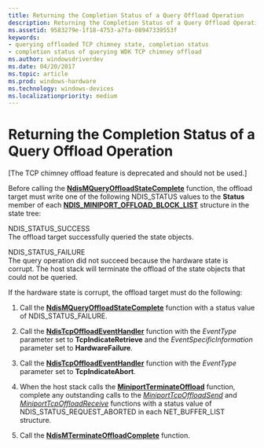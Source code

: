 ```yaml
---
title: Returning the Completion Status of a Query Offload Operation
description: Returning the Completion Status of a Query Offload Operation
ms.assetid: 9583279e-1f18-4753-a7fa-08947339553f
keywords:
- querying offloaded TCP chimney state, completion status
- completion status of querying WDK TCP chimney offload
ms.author: windowsdriverdev
ms.date: 04/20/2017
ms.topic: article
ms.prod: windows-hardware
ms.technology: windows-devices
ms.localizationpriority: medium
---
```


# Returning the Completion Status of a Query Offload Operation


\[The TCP chimney offload feature is deprecated and should not be used.\]




Before calling the [**NdisMQueryOffloadStateComplete**](https://msdn.microsoft.com/library/windows/hardware/ff563634) function, the offload target must write one of the following NDIS\_STATUS values to the **Status** member of each [**NDIS\_MINIPORT\_OFFLOAD\_BLOCK\_LIST**](https://msdn.microsoft.com/library/windows/hardware/ff566469) structure in the state tree:

<a href="" id="ndis-status-success"></a>NDIS\_STATUS\_SUCCESS  
The offload target successfully queried the state objects.

<a href="" id="ndis-status-failure"></a>NDIS\_STATUS\_FAILURE  
The query operation did not succeed because the hardware state is corrupt. The host stack will terminate the offload of the state objects that could not be queried.

If the hardware state is corrupt, the offload target must do the following:

1.  Call the [**NdisMQueryOffloadStateComplete**](https://msdn.microsoft.com/library/windows/hardware/ff563634) function with a status value of NDIS\_STATUS\_FAILURE.

2.  Call the [**NdisTcpOffloadEventHandler**](https://msdn.microsoft.com/library/windows/hardware/ff564595) function with the *EventType* parameter set to **TcpIndicateRetrieve** and the *EventSpecificInformation* parameter set to **HardwareFailure**.

3.  Call the [**NdisTcpOffloadEventHandler**](https://msdn.microsoft.com/library/windows/hardware/ff564595) function with the *EventType* parameter set to **TcpIndicateAbort**.

4.  When the host stack calls the [**MiniportTerminateOffload**](https://msdn.microsoft.com/library/windows/hardware/ff559468) function, complete any outstanding calls to the [*MiniportTcpOffloadSend*](https://msdn.microsoft.com/library/windows/hardware/ff559464) and [*MiniportTcpOffloadReceive*](https://msdn.microsoft.com/library/windows/hardware/ff559460) functions with a status value of NDIS\_STATUS\_REQUEST\_ABORTED in each NET\_BUFFER\_LIST structure.

5.  Call the [**NdisMTerminateOffloadComplete**](https://msdn.microsoft.com/library/windows/hardware/ff563685) function.

 

 





